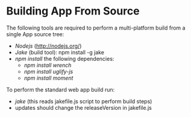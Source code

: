 # Building App From Source

The following tools are required to perform a multi-platform build from a single App source tree:

- *Nodejs* (http://nodejs.org/)
- *Jake* (build tool): npm install -g jake
- *npm install* the following dependencies:
	- *npm install wrench*
	- *npm install uglify-js*
	- *npm install moment*

To perform the standard web app build run:

- *jake* (this reads jakefile.js script to perform build steps)
- updates should change the releaseVersion in jakefile.js
